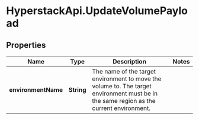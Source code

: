 # HyperstackApi.UpdateVolumePayload

## Properties

Name | Type | Description | Notes
------------ | ------------- | ------------- | -------------
**environmentName** | **String** | The name of the target environment to move the volume to. The target environment must be in the same region as the current environment. | 



